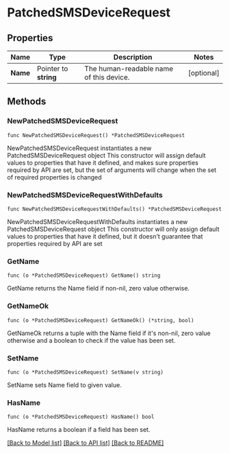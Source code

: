 # PatchedSMSDeviceRequest

## Properties

Name | Type | Description | Notes
------------ | ------------- | ------------- | -------------
**Name** | Pointer to **string** | The human-readable name of this device. | [optional] 

## Methods

### NewPatchedSMSDeviceRequest

`func NewPatchedSMSDeviceRequest() *PatchedSMSDeviceRequest`

NewPatchedSMSDeviceRequest instantiates a new PatchedSMSDeviceRequest object
This constructor will assign default values to properties that have it defined,
and makes sure properties required by API are set, but the set of arguments
will change when the set of required properties is changed

### NewPatchedSMSDeviceRequestWithDefaults

`func NewPatchedSMSDeviceRequestWithDefaults() *PatchedSMSDeviceRequest`

NewPatchedSMSDeviceRequestWithDefaults instantiates a new PatchedSMSDeviceRequest object
This constructor will only assign default values to properties that have it defined,
but it doesn't guarantee that properties required by API are set

### GetName

`func (o *PatchedSMSDeviceRequest) GetName() string`

GetName returns the Name field if non-nil, zero value otherwise.

### GetNameOk

`func (o *PatchedSMSDeviceRequest) GetNameOk() (*string, bool)`

GetNameOk returns a tuple with the Name field if it's non-nil, zero value otherwise
and a boolean to check if the value has been set.

### SetName

`func (o *PatchedSMSDeviceRequest) SetName(v string)`

SetName sets Name field to given value.

### HasName

`func (o *PatchedSMSDeviceRequest) HasName() bool`

HasName returns a boolean if a field has been set.


[[Back to Model list]](../README.md#documentation-for-models) [[Back to API list]](../README.md#documentation-for-api-endpoints) [[Back to README]](../README.md)


